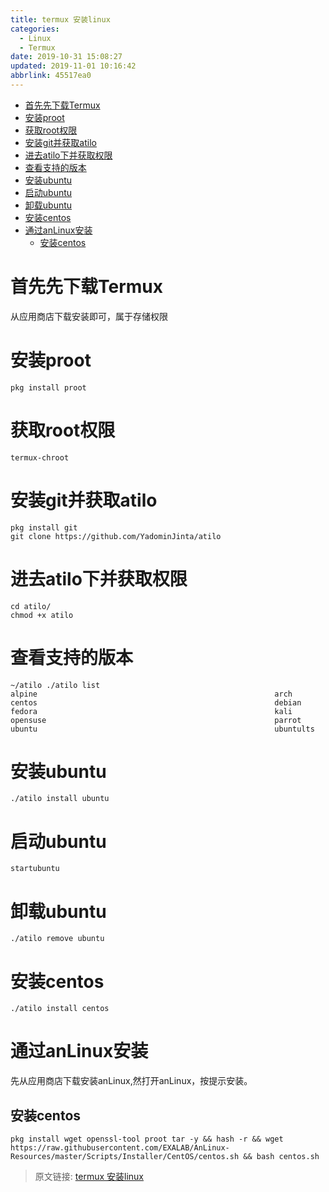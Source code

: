 ```yaml
---
title: termux 安装linux
categories: 
  - Linux
  - Termux
date: 2019-10-31 15:08:27
updated: 2019-11-01 10:16:42
abbrlink: 45517ea0
---
```

- [首先先下载Termux](/blog/html/45517ea0/#首先先下载Termux)
- [安装proot](/blog/html/45517ea0/#安装proot)
- [获取root权限](/blog/html/45517ea0/#获取root权限)
- [安装git并获取atilo](/blog/html/45517ea0/#安装git并获取atilo)
- [进去atilo下并获取权限](/blog/html/45517ea0/#进去atilo下并获取权限)
- [查看支持的版本](/blog/html/45517ea0/#查看支持的版本)
- [安装ubuntu](/blog/html/45517ea0/#安装ubuntu)
- [启动ubuntu](/blog/html/45517ea0/#启动ubuntu)
- [卸载ubuntu](/blog/html/45517ea0/#卸载ubuntu)
- [安装centos](/blog/html/45517ea0/#安装centos)
- [通过anLinux安装](/blog/html/45517ea0/#通过anLinux安装)
    - [安装centos](/blog/html/45517ea0/#安装centos)

<!--more-->
<script src="https://cdn.bootcss.com/jquery/3.4.0/jquery.slim.min.js"></script>
<script>$(document).ready(function () {$(".post-body > ul:nth-child(1)").hide();});</script>

<!--end-->
# 首先先下载Termux

从应用商店下载安装即可，属于存储权限
# 安装proot
```shell
pkg install proot
```
# 获取root权限
```shell
termux-chroot
```
# 安装git并获取atilo
```shell
pkg install git
git clone https://github.com/YadominJinta/atilo
```
# 进去atilo下并获取权限
```shell
cd atilo/
chmod +x atilo
```
# 查看支持的版本
```shell
~/atilo ./atilo list  
alpine                                                     arch                                                       centos                                                     debian                                                     fedora                                                     kali                                                       opensuse                                                   parrot                                                     ubuntu                                                     ubuntults
```

# 安装ubuntu
```shell
./atilo install ubuntu
```
# 启动ubuntu
```shell
startubuntu
```
# 卸载ubuntu
```shell
./atilo remove ubuntu
```
# 安装centos
```shell
./atilo install centos
```
# 通过anLinux安装
先从应用商店下载安装anLinux,然打开anLinux，按提示安装。
## 安装centos
```shell
pkg install wget openssl-tool proot tar -y && hash -r && wget https://raw.githubusercontent.com/EXALAB/AnLinux-Resources/master/Scripts/Installer/CentOS/centos.sh && bash centos.sh
```

>原文链接: [termux 安装linux](https://lanlan2017.github.io/blog/45517ea0/)
